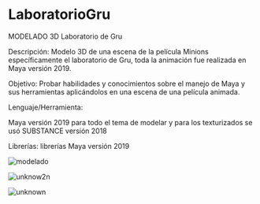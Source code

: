 # LaboratorioGru

MODELADO 3D Laboratorio de Gru

Descripción: Modelo 3D de una escena de la película Minions específicamente el laboratorio de Gru, toda la animación fue realizada en Maya versión 2019.

Objetivo: Probar habilidades y conocimientos sobre el manejo de Maya y sus herramientas aplicándolos en una escena de una película animada.

Lenguaje/Herramienta:

Maya versión 2019 para todo el tema de modelar y para los texturizados se usó SUBSTANCE versión 2018

Librerías: librerías Maya versión 2019


![modelado](https://user-images.githubusercontent.com/53912323/111039313-5cafff00-83fb-11eb-9c74-585a525e6ccc.png)

![unknow2n](https://user-images.githubusercontent.com/53912323/111039441-17d89800-83fc-11eb-814f-eb4294ad2e57.png)


![unknown](https://user-images.githubusercontent.com/53912323/111039445-1c04b580-83fc-11eb-9150-6e0d8ea08548.png)


